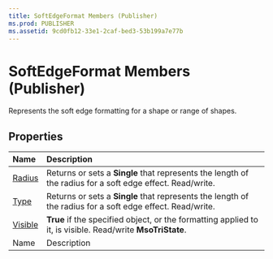 ```yaml
---
title: SoftEdgeFormat Members (Publisher)
ms.prod: PUBLISHER
ms.assetid: 9cd0fb12-33e1-2caf-bed3-53b199a7e77b
---
```



# SoftEdgeFormat Members (Publisher)
Represents the soft edge formatting for a shape or range of shapes.

## Properties



|**Name**|**Description**|
|:-----|:-----|
| [Radius](softedgeformat-radius-property-publisher.md)|Returns or sets a  **Single** that represents the length of the radius for a soft edge effect. Read/write.|
| [Type](softedgeformat-type-property-publisher.md)|Returns or sets a  **Single** that represents the length of the radius for a soft edge effect. Read/write.|
| [Visible](softedgeformat-visible-property-publisher.md)| **True** if the specified object, or the formatting applied to it, is visible. Read/write **MsoTriState**.|
|Name|Description|

